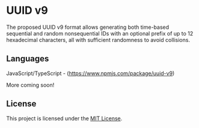 # UUID v9

The proposed UUID v9 format allows generating both time-based sequential and random nonsequential IDs with an optional prefix of up to 12 hexadecimal characters, all with sufficient randomness to avoid collisions.

<!-- To learn more about UUID v9, please visit the website: https://uuid.jhunt.dev -->

## Languages

JavaScript/TypeScript - (https://www.npmjs.com/package/uuid-v9)

More coming soon!

## License

This project is licensed under the [MIT License](LICENSE).